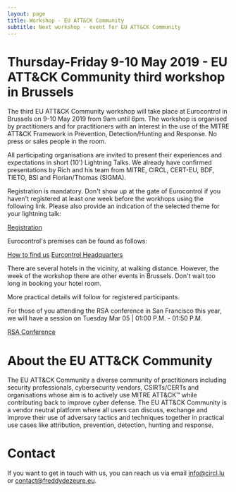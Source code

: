 ```yaml
---
layout: page
title: Workshop - EU ATT&CK Community
subtitle: Next workshop - event for EU ATT&CK Community
---
```

# Thursday-Friday 9-10 May 2019 - EU ATT&CK Community third workshop in Brussels

The third EU ATT&CK Community workshop will take place at Eurocontrol in Brussels on 9-10 May 2019 from 9am until 6pm. The workshop is organised by practitioners and for practitioners with an interest in the use of the MITRE ATT&CK Framework in Prevention, Detection/Hunting and Response. No press or sales people in the room. 

All participating organisations are invited to present their experiences and expectations in short (10') Lightning Talks. We already have confirmed presentations by Rich and his team from MITRE, CIRCL, CERT-EU, BDF, TIETO, BSI and Florian/Thomas (SIGMA).

Registration is mandatory. Don't show up at the gate of Eurocontrol if you haven't registered at least one week before the workhops using the following link. Please also provide an indication of the selected theme for your lightning talk:

[Registration](https://www.eurocontrol.int/node/12550/)

Eurocontrol's premises can be found as follows:

[How to find us](https://www.eurocontrol.int/articles/how-find-us)
[Eurcontrol Headquarters](https://www.eurocontrol.int/articles/eurocontrol-headquarters-brussels)

There are several hotels in the vicinity, at walking distance. However, the week of the workshop there are other events in Brussels. Don't wait too long in booking your hotel room.

More practical details will follow for registered participants. 

For those of you attending the RSA conference in San Francisco this year, we will have a session on Tuesday Mar 05 | 01:00 P.M. -
01:50 P.M.

[RSA Conference](https://www.rsaconference.com/events/us19/agenda/sessions/14753-ATT&CK-in-Practice-A-Primer-to-Improve-Your-Cyber-Defense)

# About the EU ATT&CK Community

The EU ATT&CK Community a diverse community of practitioners including security professionals, cybersecurity vendors, CSIRTs/CERTs and organisations whose aim is to actively use MITRE ATT&CK™ while contributing back to improve cyber defense. The EU ATT&CK Community is a vendor neutral platform where all users can discuss, exchange and improve their use of adversary tactics and techniques together in practical use cases like attribution, prevention, detection, hunting and response.

# Contact

If you want to get in touch with us, you can reach us via email info@circl.lu or contact@freddydezeure.eu.
